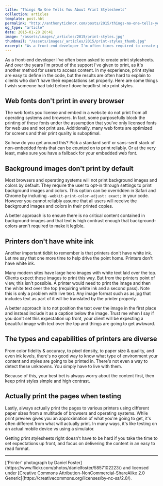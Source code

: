 ```yaml
---
title: "Things No One Tells You About Print Stylesheets"
collection: articles
template: post.hbt
permalink: "http://anthonyticknor.com/posts/2015/things-no-one-tells-you-about-print-stylesheets/"
og_type: "article"
date: 2015-01-28 20:41
image: "/assets/images/_articles/2015/print-styles.jpg"
thumbnail: "/assets/images/_articles/2015/print-styles_thumb.jpg"
excerpt: "As a front-end developer I'm often times required to create print styles. And over the years, I've learn some things that no one told me in advance I'd like to share with you."
---
```


As a front-end developer I've often been asked to create print stylesheets. And over the years I'm proud of the support I've given to print, as it's another method for users to access content. In my experience, print styles are easy to define in the code, but the results are often hard to explain to clients who don't have their expectations set properly. Here are some things I wish someone had told before I dove headfirst into print styles.

## Web fonts don't print in every browser

The web fonts you license and embed in a website do not print from all operating systems and browsers. In fact, some purposefully block the printing of these fonts under the assumption that you've only licensed fonts for web use and not print use. Additionally, many web fonts are optimized for screens and their print quality is suboptimal.

So how do you get around this? Pick a standard serif or sans-serif stack of non-embedded fonts that can be counted on to print reliably. Or at the very least, make sure you have a fallback for your embedded web font.

## Background images don't print by default

Most browsers and operating systems will not print background images and colors by default. They require the user to opt-in through settings to print background images and colors. This option can be overridden in Safari and Chrome by including `-webkit-print-color-adjust: exact;` in your code. However you cannot reliably assume that all users will receive the background images and colors in their printed copies. 

A better approach is to ensure there is no critical content contained in background-images and that text is high contrast enough that background-colors aren't required to make it legible. 

## Printers don't have white ink

Another important tidbit to remember is that printers don't have white ink. Let me say that one more time to help drive the point home. Printers don't have white ink.

Many modern sites have large hero images with white text laid over the top. Clients expect these images to print this way. But from the printers point of view, this isn't possible. A printer would need to print the image and then the white text over the top (requiring white ink and a second pass). Note this is only a problem with live text. Any image format such as as jpg that includes text as part of it will be translated by the printer properly.

A better approach is to not position the text over the image in the first place and instead include it as a caption below the image. Trust me when I say if you don't set this expectation up front, your client will be expecting a beautiful image with text over the top and things are going to get awkward.

## The types and capabilities of printers are diverse

From color fidelity & accuracy, to pixel density, to paper size & quality, and even ink levels, there's no good way to know what type of environment your content and styles are going to be printed in. There's not even a way to detect these unknowns. You simply have to live with them.

Because of this, your best bet is always worry about the content first, then keep print styles simple and high contrast. 

## Actually print the pages when testing

Lastly, always actually print the pages to various printers using different paper sizes from a multitude of browsers and operating systems. While print preview gives you an approximation of what you're going to get, it's often different from what will actually print. In many ways, it's like testing on an actual mobile device vs using a simulator.

Getting print stylesheets right doesn't have to be hard if you take the time to set expectations up front, and focus on delivering the content in an easy to read format.

----

<div class="attribution">
['Printer' photograph by Daniel Foster](https://www.flickr.com/photos/danielfoster/5857102223/) and licensed under [Creative Commons Attribution-NonCommercial-ShareAlike 2.0 Generic](https://creativecommons.org/licenses/by-nc-sa/2.0/). 
</div>